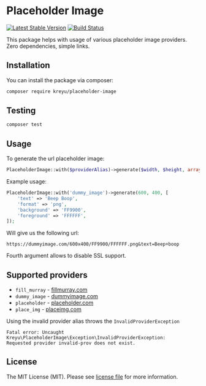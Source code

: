 # Placeholder Image
 
[![Latest Stable Version](https://poser.pugx.org/kreyu/placeholder-image/version)](https://packagist.org/packages/kreyu/placeholder-image)
[![Build Status](https://travis-ci.org/Kreyu/placeholder-image.svg?branch=master)](https://travis-ci.org/Kreyu/placeholder-image)
 
This package helps with usage of various placeholder image providers.  
Zero dependencies, simple links. 

## Installation

You can install the package via composer:

```bash
composer require kreyu/placeholder-image
```

## Testing

``` bash
composer test
```

## Usage

To generate the url placeholder image: 

```php
PlaceholderImage::with($providerAlias)->generate($width, $height, array $options, $ssl = true); 
```

Example usage:

```php
PlaceholderImage::with('dummy_image')->generate(600, 400, [
    'text' => 'Beep Boop',
    'format' => 'png',
    'background' => 'FF9900',
    'foreground' => 'FFFFFF',
]);
```

Will give us the following url:

```
https://dummyimage.com/600x400/FF9900/FFFFFF.png&text=Beep+boop
```

Fourth argument allows to disable SSL support.

## Supported providers

- `fill_murray` - [fillmurray.com](https://www.fillmurray.com) 
- `dummy_image` - [dummyimage.com](https://dummyimage.com)
- `placeholder` - [placeholder.com](https://placeholder.com)
- `place_img` - [placeimg.com](https://placeimg.com)

Using the invalid provider alias throws the `InvalidProviderException`

```
Fatal error: Uncaught Kreyu\PlaceholderImage\Exception\InvalidProviderException: 
Requested provider invalid-prov does not exist.
```

## License

The MIT License (MIT). Please see [license file](LICENSE.md) for more information.
